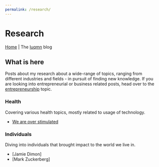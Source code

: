 ```yaml
---
permalink: /research/
---
```


# Research

[Home](../index.md) | The [luqmn](https://github.com/theluqmn) blog

## What is here

Posts about my research about a wide-range of topics, ranging from different industries and fields - in pursuit of finding new knowledge. If you are looking into entrepreneurial or business related posts, head over to the [entrepreneurship](../entrepreneurship/index.md) topic.

### Health

Covering various health topics, mostly related to usage of technology.

- [We are over stimulated](./we-are-over-stimulated.md)

### Individuals

Diving into individuals that brought impact to the world we live in.

- [Jamie Dimon]
- [Mark Zuckerberg]
